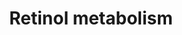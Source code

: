 ---
annotations:
- type: Pathway Ontology
  value: retinol metabolic pathway
authors:
- MaintBot
- AlexanderPico
- Khanspers
- Strand
- Egonw
- Ddigles
description: This pathway is about carotenoid metabolism. It is mainly created by
  the NuGO focusteam on Carotenoid metabolism. Finally it was subject to a text mining
  workflow which added some additional entities.
last-edited: 2019-09-17
organisms:
- Rattus norvegicus
redirect_from:
- /index.php/Pathway:WP1297
- /instance/WP1297
schema-jsonld:
- '@context': https://schema.org/
  '@id': https://wikipathways.github.io/pathways/WP1297.html
  '@type': Dataset
  creator:
    '@type': Organization
    name: WikiPathways
  description: This pathway is about carotenoid metabolism. It is mainly created by
    the NuGO focusteam on Carotenoid metabolism. Finally it was subject to a text
    mining workflow which added some additional entities.
  keywords:
  - Rbp1
  - violaxanthin
  - canthaxanthin
  - ARAT
  - Rdh12
  - Rbp2
  - Rxrg
  - Adh1
  - Rdh10
  - Crabp1
  - Rxra
  - Npc1l1
  - Rlbp1
  - Abcg8
  - Cd36
  - zeaxanthin
  - Rbp7
  - alpha-carotene
  - Aldh1a3
  - Cyp26a1
  - Aldh1a2
  - Bcmo1
  - Cyp2e1
  - Rbp4
  - lycopene
  - Aldh1a1
  - Cyp26b1
  - Rpe65
  - Lrat
  - lutein
  - Abcg5
  - Sult1a1
  - Rara
  - cryptoxanthin
  - Crabp2
  - Sult2b1
  - RARb
  - Vitamin D3
  - Rdh8
  - beta-carotene
  - Lpl
  - Rxrb
  - Rarg
  - astaxanthin
  - Dhrs3
  - Adh4
  - MAPK
  - Bcdo2
  - Retsat
  - Scarb1
  - beta-cryptoxanthin
  - Rdh5
  license: CC0
  name: Retinol metabolism
seo: CreativeWork
title: Retinol metabolism
wpid: WP1297
---